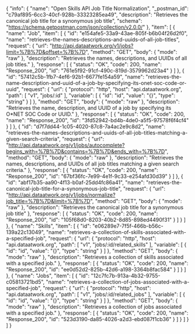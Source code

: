 {
  "info": {
    "name": "Open Skills API Job Title Normalization",
    "_postman_id": "c79af895-6cc3-40cf-928b-33323285ea49",
    "description": "Retrieves the canonical job title for a synonymous job title",
    "schema": "https://schema.getpostman.com/json/collection/v2.0.0/"
  },
  "item": [
    {
      "name": "Job",
      "item": [
        {
          "id": "e154afe5-33a9-43ae-805f-b6b04f26d2f0",
          "name": "retrieves-the-names-descriptions-and-uuids-of-all-job-titles",
          "request": {
            "url": "http://api.dataatwork.org/v1/jobs?limit=%7B%7D&offset=%7B%7D",
            "method": "GET",
            "body": {
              "mode": "raw"
            },
            "description": "Retrieves the names, descriptions, and UUIDs of all job titles."
          },
          "response": [
            {
              "status": "OK",
              "code": 200,
              "name": "Response_200",
              "id": "761e5f92-91cf-490c-819d-3579962d23a4"
            }
          ]
        },
        {
          "id": "57412c5b-1fb7-4ef6-92b1-6677fe154a59",
          "name": "retrieves-the-name-description-and-uuid-of-a-job-by-specifying-its-onet-soc-code-or-uuid",
          "request": {
            "url": {
              "protocol": "http",
              "host": "api.dataatwork.org",
              "path": [
                "v1",
                "jobs/:id"
              ],
              "variable": [
                {
                  "id": "id",
                  "value": "{}",
                  "type": "string"
                }
              ]
            },
            "method": "GET",
            "body": {
              "mode": "raw"
            },
            "description": "Retrieves the name, description, and UUID of a job by specifying its O*NET SOC Code or UUID."
          },
          "response": [
            {
              "status": "OK",
              "code": 200,
              "name": "Response_200",
              "id": "3fd52942-bd4b-4de0-a5f5-97578f6f4cf4"
            }
          ]
        },
        {
          "id": "d7f7dd44-1c05-4020-87c8-7a4ac2e9c8d2",
          "name": "retrieves-the-names-descriptions-and-uuids-of-all-job-titles-matching-a-given-search-criteria",
          "request": {
            "url": "http://api.dataatwork.org/v1/jobs/autocomplete?begins_with=%7B%7D&contains=%7B%7D&ends_with=%7B%7D",
            "method": "GET",
            "body": {
              "mode": "raw"
            },
            "description": "Retrieves the names, descriptions, and UUIDs of all job titles matching a given search criteria."
          },
          "response": [
            {
              "status": "OK",
              "code": 200,
              "name": "Response_200",
              "id": "67bf36fc-7e99-4e1f-9c33-e254afd30d39"
            }
          ]
        },
        {
          "id": "abf17b35-aa90-4f13-b0af-25dd4fc86a41",
          "name": "retrieves-the-canonical-job-title-for-a-synonymous-job-title",
          "request": {
            "url": "http://api.dataatwork.org/v1/jobs/normalize?job_title=%7B%7D&limit=%7B%7D",
            "method": "GET",
            "body": {
              "mode": "raw"
            },
            "description": "Retrieves the canonical job title for a synonymous job title"
          },
          "response": [
            {
              "status": "OK",
              "code": 200,
              "name": "Response_200",
              "id": "105f68d0-8203-40b2-8d85-898ed4490f31"
            }
          ]
        }
      ]
    },
    {
      "name": "Skills",
      "item": [
        {
          "id": "e06289e7-7f5f-466b-b56c-139a22c13049",
          "name": "retrieves-a-collection-of-skills-associated-with-a-specified-job",
          "request": {
            "url": {
              "protocol": "http",
              "host": "api.dataatwork.org",
              "path": [
                "v1",
                "jobs/:id/related_skills"
              ],
              "variable": [
                {
                  "id": "id",
                  "value": "{}",
                  "type": "string"
                }
              ]
            },
            "method": "GET",
            "body": {
              "mode": "raw"
            },
            "description": "Retrieves a collection of skills associated with a specified job."
          },
          "response": [
            {
              "status": "OK",
              "code": 200,
              "name": "Response_200",
              "id": "ee0d52d2-825b-42d6-a198-3364b8fac584"
            }
          ]
        }
      ]
    },
    {
      "name": "Jobs",
      "item": [
        {
          "id": "12c7fc7b-913a-4b32-9755-c05813721bd5",
          "name": "retrieves-a-collection-of-jobs-associated-with-a-specified-job",
          "request": {
            "url": {
              "protocol": "http",
              "host": "api.dataatwork.org",
              "path": [
                "v1",
                "jobs/:id/related_jobs"
              ],
              "variable": [
                {
                  "id": "id",
                  "value": "{}",
                  "type": "string"
                }
              ]
            },
            "method": "GET",
            "body": {
              "mode": "raw"
            },
            "description": "Retrieves a collection of jobs associated with a specified job."
          },
          "response": [
            {
              "status": "OK",
              "code": 200,
              "name": "Response_200",
              "id": "523d3190-da85-4026-a2d3-ebd087f1cb36"
            }
          ]
        }
      ]
    }
  ]
}